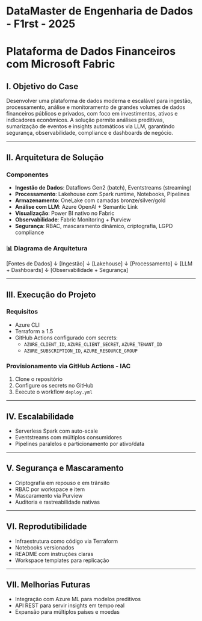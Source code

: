 # DataMaster de Engenharia de Dados - F1rst - 2025

# Plataforma de Dados Financeiros com Microsoft Fabric

## I. Objetivo do Case

Desenvolver uma plataforma de dados moderna e escalável para ingestão, processamento, análise e monitoramento de grandes volumes de dados financeiros públicos e privados, com foco em investimentos, ativos e indicadores econômicos. A solução permite análises preditivas, sumarização de eventos e insights automáticos via LLM, garantindo segurança, observabilidade, compliance e dashboards de negócio.

---

## II. Arquitetura de Solução

### Componentes

- **Ingestão de Dados**: Dataflows Gen2 (batch), Eventstreams (streaming)
- **Processamento**: Lakehouse com Spark runtime, Notebooks, Pipelines
- **Armazenamento**: OneLake com camadas bronze/silver/gold
- **Análise com LLM**: Azure OpenAI + Semantic Link
- **Visualização**: Power BI nativo no Fabric
- **Observabilidade**: Fabric Monitoring + Purview
- **Segurança**: RBAC, mascaramento dinâmico, criptografia, LGPD compliance

### 📊 Diagrama de Arquitetura

[Fontes de Dados] ↓ [Ingestão] ↓ [Lakehouse] ↓ [Processamento] ↓ [LLM + Dashboards] ↓ [Observabilidade + Segurança]


---

## III. Execução do Projeto

### Requisitos

- Azure CLI
- Terraform ≥ 1.5
- GitHub Actions configurado com secrets:
  - `AZURE_CLIENT_ID`, `AZURE_CLIENT_SECRET`, `AZURE_TENANT_ID`
  - `AZURE_SUBSCRIPTION_ID`, `AZURE_RESOURCE_GROUP`

### Provisionamento via GitHub Actions - IAC

1. Clone o repositório
2. Configure os secrets no GitHub
3. Execute o workflow `deploy.yml`

---

## IV. Escalabilidade

- Serverless Spark com auto-scale
- Eventstreams com múltiplos consumidores
- Pipelines paralelos e particionamento por ativo/data

---

## V. Segurança e Mascaramento

- Criptografia em repouso e em trânsito
- RBAC por workspace e item
- Mascaramento via Purview
- Auditoria e rastreabilidade nativas

---

## VI. Reprodutibilidade

- Infraestrutura como código via Terraform
- Notebooks versionados
- README com instruções claras
- Workspace templates para replicação

---

## VII. Melhorias Futuras

- Integração com Azure ML para modelos preditivos
- API REST para servir insights em tempo real
- Expansão para múltiplos países e moedas


